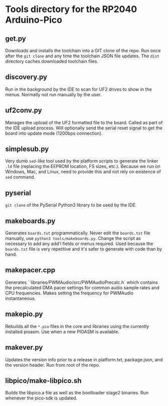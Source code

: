 # Tools directory for the RP2040 Arduino-Pico

## get.py
Downloads and installs the toolchain into a GIT clone of the repo.  Run
once after the `git clone` and any time the toolchain JSON file updates.
The `dist` directory caches downloaded toolchain files.

## discovery.py
Run in the background by the IDE to scan for UF2 drives to show in the
menus.  Normally not run manually by the user.

## uf2conv.py
Manages the upload of the UF2 formatted file to the board.  Called as part
of the IDE upload process.  Will optionally send the serial reset signal
to get the board into update mode (1200bps connection).

## simplesub.py
Very dumb `sed`-like tool used by the platform scripts to generate the
linker `.ld` file (replacing the EEPROM location, FS sizes, etc.).
Because we run on Windows, Mac, and Linux, need to provide this and not
rely on existence of `sed` command.

## pyserial
`git clone` of the PySerial Python3 library to be used by the IDE.

## makeboards.py
Generates `boards.txt` programmatically.  Never edit the `boards.txt` file
manually, use `python3 tools/makeboards.py`.  Change the script
as necessary to add any add'l fields or menus required.  Used because the
`boards.txt` file is very repetitive and it's safer to generate with code
than by hand.

## makepacer.cpp
Generates ``libraries/PWMAudio/src/PWMAudioPrecalc.h` which contains the
precalculated DMA pacer settings for common audio sample rates and CPU
frequencies.  Makes setting the frequency for PWMAudio instantaneous.

## makepio.py
Rebuilds all the ``*.pio`` files in the core and libraries using the
currently installed pioasm.  Use when a new PIOASM is available.

## makever.py
Updates the version info prior to a release in platform.txt, package.json,
and the version header.   Run from root of the repo.

## libpico/make-libpico.sh
Builds the libpico.a file as well as the bootloader stage2 binaries.
Run whenever the pico-sdk is updated.
